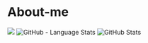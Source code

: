 # About-me
![](https://raw.githubusercontent.com/Zxiro/Zxiro/master/profile-summary-card-output/0-profile-details.svg)
![GitHub - Language Stats](https://github-readme-stats.anuraghazra1.vercel.app/api/top-langs/?username=Zxiro&layout=compact&theme=vue-dark)
![GitHub Stats](https://github-readme-stats.vercel.app/api?username=Zxiro&count_private=true&show_icons=true&bg_color=90,DAFFEF,FCFFFD)
